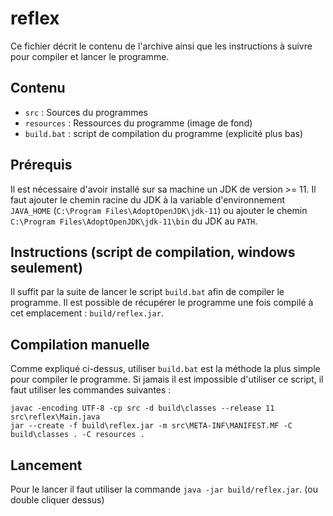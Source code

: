 # reflex

Ce fichier décrit le contenu de l'archive ainsi que les instructions à suivre pour compiler et lancer le programme.

## Contenu

- `src` : Sources du programmes
- `resources` : Ressources du programme (image de fond)
- `build.bat` : script de compilation du programme (explicité plus bas)

## Prérequis

Il est nécessaire d'avoir installé sur sa machine un JDK de version >= 11. Il faut ajouter le chemin racine du JDK à la
variable d'environnement `JAVA_HOME` (`C:\Program Files\AdoptOpenJDK\jdk-11`) ou ajouter le
chemin `C:\Program Files\AdoptOpenJDK\jdk-11\bin` du JDK au `PATH`.

## Instructions (script de compilation, windows seulement)

Il suffit par la suite de lancer le script `build.bat` afin de compiler le programme. Il est possible de récupérer le
programme une fois compilé à cet emplacement : `build/reflex.jar`.

## Compilation manuelle

Comme expliqué ci-dessus, utiliser `build.bat` est la méthode la plus simple pour compiler le programme. Si jamais il
est impossible d'utiliser ce script, il faut utiliser les commandes suivantes :

```
javac -encoding UTF-8 -cp src -d build\classes --release 11 src\reflex\Main.java
jar --create -f build\reflex.jar -m src\META-INF\MANIFEST.MF -C build\classes . -C resources .
```

## Lancement

Pour le lancer il faut utiliser la commande `java -jar build/reflex.jar`. (ou double cliquer dessus)
